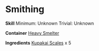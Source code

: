 <!-- TITLE: Sheet Of Kupakai Scales -->
<!-- SUBTITLE:  -->
# Smithing
**Skill**
Minimum: Unknown
Trivial: Unknown

**Container**
[Heavy Smelter](heavy-smelter)

**Ingredients**
[Kupakai Scales](kupakai-scales) x 5 